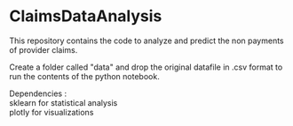 # ClaimsDataAnalysis

This repository contains the code to analyze and predict the non payments of provider claims. 

Create a folder called "data" and drop the original datafile in .csv format to run the contents of the python notebook. 

Dependencies : <br>
sklearn for statistical analysis <br>
plotly for visualizations
